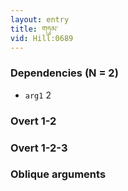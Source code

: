```yaml
---
layout: entry
title: གཏུམ་
vid: Hill:0689
---
```

### Dependencies (N = 2)
* `arg1` 2


### Overt 1-2


### Overt 1-2-3


### Oblique arguments
